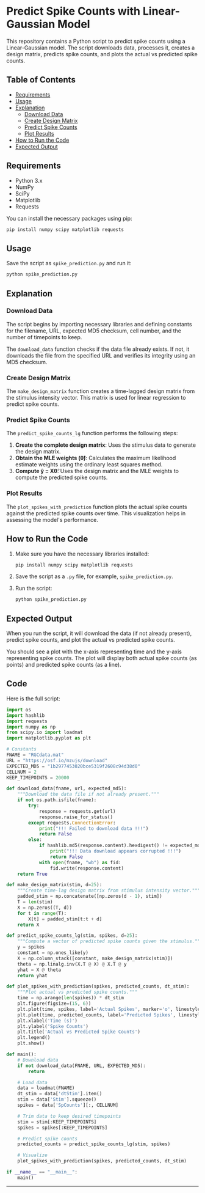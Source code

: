 # Predict Spike Counts with Linear-Gaussian Model

This repository contains a Python script to predict spike counts using a Linear-Gaussian model. The script downloads data, processes it, creates a design matrix, predicts spike counts, and plots the actual vs predicted spike counts.

## Table of Contents

- [Requirements](#requirements)
- [Usage](#usage)
- [Explanation](#explanation)
  - [Download Data](#download-data)
  - [Create Design Matrix](#create-design-matrix)
  - [Predict Spike Counts](#predict-spike-counts)
  - [Plot Results](#plot-results)
- [How to Run the Code](#how-to-run-the-code)
- [Expected Output](#expected-output)

## Requirements

- Python 3.x
- NumPy
- SciPy
- Matplotlib
- Requests

You can install the necessary packages using pip:

```bash
pip install numpy scipy matplotlib requests
```

## Usage

Save the script as `spike_prediction.py` and run it:

```bash
python spike_prediction.py
```

## Explanation

### Download Data

The script begins by importing necessary libraries and defining constants for the filename, URL, expected MD5 checksum, cell number, and the number of timepoints to keep.

The `download_data` function checks if the data file already exists. If not, it downloads the file from the specified URL and verifies its integrity using an MD5 checksum.

### Create Design Matrix

The `make_design_matrix` function creates a time-lagged design matrix from the stimulus intensity vector. This matrix is used for linear regression to predict spike counts.

### Predict Spike Counts

The `predict_spike_counts_lg` function performs the following steps:

1. **Create the complete design matrix**: Uses the stimulus data to generate the design matrix.
2. **Obtain the MLE weights (θ̂)**: Calculates the maximum likelihood estimate weights using the ordinary least squares method.
3. **Compute ŷ = Xθ̂**: Uses the design matrix and the MLE weights to compute the predicted spike counts.

### Plot Results

The `plot_spikes_with_prediction` function plots the actual spike counts against the predicted spike counts over time. This visualization helps in assessing the model's performance.

## How to Run the Code

1. Make sure you have the necessary libraries installed:

    ```bash
    pip install numpy scipy matplotlib requests
    ```

2. Save the script as a `.py` file, for example, `spike_prediction.py`.

3. Run the script:

    ```bash
    python spike_prediction.py
    ```

## Expected Output

When you run the script, it will download the data (if not already present), predict spike counts, and plot the actual vs predicted spike counts.

You should see a plot with the x-axis representing time and the y-axis representing spike counts. The plot will display both actual spike counts (as points) and predicted spike counts (as a line).

## Code

Here is the full script:

```python
import os
import hashlib
import requests
import numpy as np
from scipy.io import loadmat
import matplotlib.pyplot as plt

# Constants
FNAME = "RGCdata.mat"
URL = "https://osf.io/mzujs/download"
EXPECTED_MD5 = "1b2977453020bce5319f2608c94d38d0"
CELLNUM = 2
KEEP_TIMEPOINTS = 20000

def download_data(fname, url, expected_md5):
    """Download the data file if not already present."""
    if not os.path.isfile(fname):
        try:
            response = requests.get(url)
            response.raise_for_status()
        except requests.ConnectionError:
            print("!!! Failed to download data !!!")
            return False
        else:
            if hashlib.md5(response.content).hexdigest() != expected_md5:
                print("!!! Data download appears corrupted !!!")
                return False
            with open(fname, "wb") as fid:
                fid.write(response.content)
    return True

def make_design_matrix(stim, d=25):
    """Create time-lag design matrix from stimulus intensity vector."""
    padded_stim = np.concatenate([np.zeros(d - 1), stim])
    T = len(stim)
    X = np.zeros((T, d))
    for t in range(T):
        X[t] = padded_stim[t:t + d]
    return X

def predict_spike_counts_lg(stim, spikes, d=25):
    """Compute a vector of predicted spike counts given the stimulus."""
    y = spikes
    constant = np.ones_like(y)
    X = np.column_stack([constant, make_design_matrix(stim)])
    theta = np.linalg.inv(X.T @ X) @ X.T @ y
    yhat = X @ theta
    return yhat

def plot_spikes_with_prediction(spikes, predicted_counts, dt_stim):
    """Plot actual vs predicted spike counts."""
    time = np.arange(len(spikes)) * dt_stim
    plt.figure(figsize=(15, 6))
    plt.plot(time, spikes, label='Actual Spikes', marker='o', linestyle='None', markersize=4)
    plt.plot(time, predicted_counts, label='Predicted Spikes', linestyle='-', linewidth=2)
    plt.xlabel('Time (s)')
    plt.ylabel('Spike Counts')
    plt.title('Actual vs Predicted Spike Counts')
    plt.legend()
    plt.show()

def main():
    # Download data
    if not download_data(FNAME, URL, EXPECTED_MD5):
        return

    # Load data
    data = loadmat(FNAME)
    dt_stim = data['dtStim'].item()
    stim = data['Stim'].squeeze()
    spikes = data['SpCounts'][:, CELLNUM]

    # Trim data to keep desired timepoints
    stim = stim[:KEEP_TIMEPOINTS]
    spikes = spikes[:KEEP_TIMEPOINTS]

    # Predict spike counts
    predicted_counts = predict_spike_counts_lg(stim, spikes)

    # Visualize
    plot_spikes_with_prediction(spikes, predicted_counts, dt_stim)

if __name__ == "__main__":
    main()
```

---
